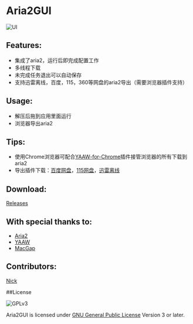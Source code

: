 Aria2GUI
===========

![UI](http://i.imgur.com/lgVkiAw.png)

## Features:

- 集成了aria2，运行后即完成配置工作
- 多线程下载
- 未完成任务退出可以自动保存
- 支持迅雷离线，百度，115，360等网盘的aria2导出（需要浏览器插件支持）

## Usage:

- 解压后拖到应用里面运行
- 浏览器导出aria2

## Tips:

- 使用Chrome浏览器可配合[YAAW-for-Chrome](https://github.com/acgotaku/YAAW-for-Chrome)插件接管浏览器的所有下载到aria2
- 导出插件下载：[百度网盘](https://github.com/acgotaku/BaiduExporter)，[115网盘](https://github.com/acgotaku/115)，[迅雷离线](https://github.com/binux/ThunderLixianExporter)

## Download:

  [Releases](https://github.com/yangshun1029/aria2gui/releases)

## With special thanks to:  

 - [Aria2](https://aria2.github.io)
 - [YAAW](https://github.com/binux/yaaw)
 - [MacGap](https://github.com/MacGapProject)

## Contributors:  

  [Nick](https://github.com/yangshun1029)
 
##License

![GPLv3](https://www.gnu.org/graphics/gplv3-127x51.png)

Aria2GUI is licensed under [GNU General Public License](https://www.gnu.org/licenses/gpl.html) Version 3 or later.
